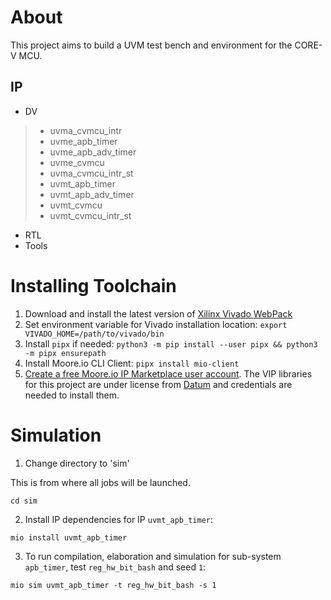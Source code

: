 # About
This project aims to build a UVM test bench and environment for the CORE-V MCU.

## IP
* DV
> * uvma_cvmcu_intr
> * uvme_apb_timer
> * uvme_apb_adv_timer
> * uvme_cvmcu
> * uvma_cvmcu_intr_st
> * uvmt_apb_timer
> * uvmt_apb_adv_timer
> * uvmt_cvmcu
> * uvmt_cvmcu_intr_st
* RTL
* Tools


# Installing Toolchain
1. Download and install the latest version of [Xilinx Vivado WebPack](https://www.xilinx.com/support/download.html)
1. Set environment variable for Vivado installation location: `export VIVADO_HOME=/path/to/vivado/bin`
1. Install `pipx` if needed: `python3 -m pip install --user pipx && python3 -m pipx ensurepath`
1. Install Moore.io CLI Client: `pipx install mio-client`
1. [Create a free Moore.io IP Marketplace user account](https://mooreio.org/account/register). The VIP libraries for this project are under license from [Datum](https://datumtc.ca/) and credentials are needed to install them.


# Simulation
1. Change directory to 'sim'

This is from where all jobs will be launched.
```
cd sim
```


2. Install IP dependencies for IP `uvmt_apb_timer`:

```
mio install uvmt_apb_timer
```


3. To run compilation, elaboration and simulation for sub-system `apb_timer`, test `reg_hw_bit_bash` and seed `1`:

```
mio sim uvmt_apb_timer -t reg_hw_bit_bash -s 1
```
